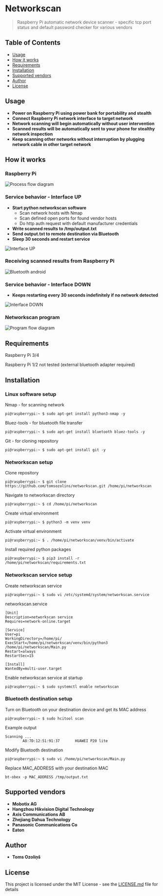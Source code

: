 # Networkscan
> Raspberry Pi automatic network device scanner - specific tcp port status and default password checker for various vendors
## Table of Contents
- [Usage](#Usage)
- [How it works](#How-it-works)
- [Requirements](#Requirements)
- [Installation](#Installation)
- [Supported vendors](#Supported-vendors)
- [Author](#Author)
- [License](#License)

## Usage

- **Power on Raspberry Pi using power bank for portability and stealth**
- **Connect Raspberry Pi network interface to target network**
- **Network scanning will begin automatically without user intervention**
- **Scanned results will be automatically sent to your phone for stealthy network inspection**
- **Keep scanning other networks without interruption by plugging network cable in other target network**

## How it works
### Raspberry Pi
![Process flow diagram](process_flow_diagram.png)
### Service behavior - Interface UP
- **Start python networkscan software**
    - Scan network hosts with Nmap
    - Scan defined open ports for found vendor hosts
    - Do http auth request with default manufacturer credentials
- **Write scanned results to /tmp/output.txt**
- **Send output.txt to remote destination via Bluetooth**
- **Sleep 30 seconds and restart service**

![Interface UP](interface_up.gif)
### Receiving scanned results from Raspberry Pi
![Bluetooth android](bluetooth_android.gif)
### Service behavior - Interface DOWN
- **Keeps restarting every 30 seconds indefinitely if no network detected**

![Interface DOWN](interface_down.gif)
### Networkscan program
![Program flow diagram](program_flow_diagram.png)


## Requirements
Raspberry Pi 3/4

Raspberry Pi 1/2 not tested (external bluetooth adapter required)

## Installation
### Linux software setup
Nmap - for scanning network
```console
pi@raspberrypi:~ $ sudo apt-get install python3-nmap -y
```
Bluez-tools - for bluetooth file transfer
```console
pi@raspberrypi:~ $ sudo apt-get install bluetooth bluez-tools -y
```
Git - for cloning repository
```console
pi@raspberrypi:~ $ sudo apt-get install git -y
```
### Networkscan setup
Clone repository
```console
pi@raspberrypi:~ $ git clone https://github.com/tomsozolins/networkscan.git /home/pi/networkscan
```
Navigate to networkscan directory
```console
pi@raspberrypi:~ $ cd /home/pi/networkscan
```
Create virtual environment
```console
pi@raspberrypi:~ $ python3 -m venv venv
```
Activate virtual environment
```console
pi@raspberrypi:~ $ . /home/pi/networkscan/venv/bin/activate
```
Install required python packages
```console
pi@raspberrypi:~ $ pip3 install -r /home/pi/networkscan/requirements.txt
```
### Networkscan service setup
Create networkscan service
```console
pi@raspberrypi:~ $ sudo vi /etc/systemd/system/networkscan.service
```

networkscan.service
```
[Unit]
Description=networkscan service
Requires=network-online.target

[Service]
User=pi
WorkingDirectory=/home/pi/
ExecStart=/home/pi/networkscan/venv/bin/python3 /home/pi/networkscan/Main.py
Restart=always
RestartSec=15

[Install]
WantedBy=multi-user.target
```
Enable networkscan service at startup
```console
pi@raspberrypi:~ $ sudo systemctl enable networkscan
```

### Bluetooth destination setup
Turn on Bluetooth on your destination device and get its MAC address
```console
pi@raspberrypi:~ $ sudo hcitool scan
```
Example output
```
Scanning ...
        A8:7D:12:51:91:37       HUAWEI P20 lite
```
Modify Bluetooth destination
```console
pi@raspberrypi:~ $ sudo vi /home/pi/networkscan/Main.py
```
Replace MAC_ADDRESS with your destination MAC
```python3
bt-obex -p MAC_ADDRESS /tmp/output.txt
```

## Supported vendors
- **Mobotix AG**
- **Hangzhou Hikvision Digital Technology**
- **Axis Communications AB**
- **Zhejiang Dahua Technology**
- **Panasonic Communications Co**
- **Eaton**

## Author
* **Toms Ozoliņš**

## License
This project is licensed under the MIT License - see the [LICENSE.md](LICENSE.md) file for details